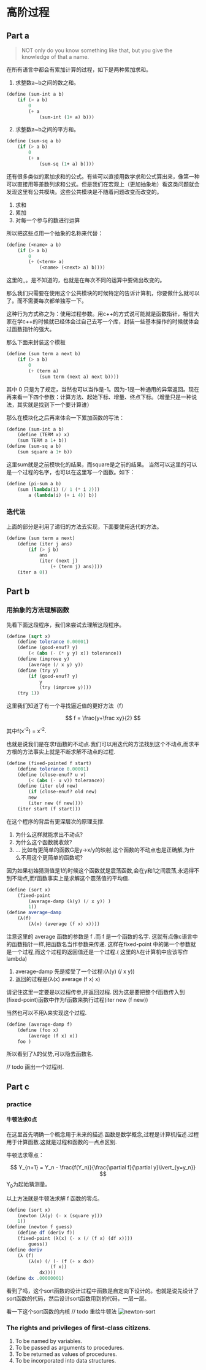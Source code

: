 # 高阶过程

## Part a

> NOT only do you know something like that, but you give the knowledge of that a name.

在所有语言中都会有累加计算的过程，如下是两种累加求和。

1. 求整数a~b之间的数之和。
~~~scheme
(define (sum-int a b)
    (if (> a b)
        0
        (+ a 
            (sum-int (1+ a) b)))
~~~

2. 求整数a~b之间的平方和。
~~~scheme
(define (sum-sq a b)
    (if (> a b)
        0
        (+ a
            (sum-sq (1+ a) b))))
~~~

还有很多类似的累加求和的公式。有些可以直接用数学求和公式算出来，像第一种可以直接用等差数列求和公式。但是我们在宏观上（更加抽象地）看这类问题就会发现这里有公共模块。这些公共模块是不随着问题改变而改变的。
1. 求和
2. 累加
3. 对每一个参与的数进行运算

所以把这些点用一个抽象的名称来代替：
~~~scheme
(define (<name> a b)
    (if (> a b)
        0
        (+ (<term> a)
            (<name> (<next> a) b))))
~~~
这里的<name>,<term>,<next>。是不知道的，也就是在每次不同的运算中要做出改变的。

那么我们只需要在使用这个公共模块的时候特定的告诉计算机，你要做什么就可以了。而不需要每次都单独写一下。

这种行为方式称之为：使用过程参数。用c++的方式说可能就是函数指针，相信大家在学c++的时候就已经体会过自己去写一个库，封装一些基本操作的时候就体会过函数指针的强大。

那么下面来封装这个模板
~~~scheme
(define (sum term a next b)
    (if (> a b)
        0
        (+ (term a)
            (sum term (next a) next b))))
~~~
其中 0 只是为了规定，当然也可以当作是-1。因为-1是一种通用的异常返回。现在再来看一下四个参数：计算方法、起始下标、增量、终点下标。（增量只是一种说法，其实就是找到下一个要计算谁）

那么在模块化之后再来体会一下累加函数的写法：
~~~scheme
(define (sum-int a b)
    (define (TERM x) x)
    (sum TERM a 1+ b))
(define (sum-sq a b)
    (sum square a 1+ b))
~~~
这里sum就是之前模块化的结果，而square是之前的结果。
当然可以这里的<term>可以是一个过程的名字，也可以在这里写一个函数。如下：
~~~scheme 
(define (pi-sum a b)
    (sum (lambda(i) (/ 1 (* i 2)))
        a (lambda(i) (+ i 4)) b))
~~~

### 迭代法

上面的部分是利用了递归的方法去实现，下面要使用迭代的方法。
~~~scheme
(define (sum term a next)
    (define (iter j ans)
        (if (> j b)
            ans
            (iter (next j)
                (+ (term j) ans))))
    (iter a 0))
~~~

## Part b

### 用抽象的方法理解函数
先看下面这段程序，我们来尝试去理解这段程序。
~~~scheme
(define (sqrt x)
    (define tolerance 0.00001)
    (define (good-enuf? y)
        (< (abs (- (* y y) x)) tolerance))
    (define (improve y)
        (average (/ x y) y))
    (define (try y)
        (if (good-enuf? y)
            y
            (try (improve y))))
    (try 1))
~~~

这里我们知道了有一个寻找逼近值的更好方法（f）

$$
f = \frac{y+\frac xy}{2}
$$

其中f(x<sup>-2</sup>) = x<sup>-2</sup>.

也就是说我们是在求f函数的不动点.我们可以用迭代的方法找到这个不动点,而求平方根的方法事实上就是不断求解不动点的过程.

~~~scheme
(define (fixed-pointed f start)
    (define tolerance 0.00001)
    (define (close-enuf? u v)
        (< (abs (- u v)) tolerance))
    (define (iter old new)
        (if (close-enuf? old new)
        new
        (iter new (f new))))
    (iter start (f start)))
~~~

在这个程序的背后有更深层次的原理支撑.
1. 为什么这样就能求出不动点?
2. 为什么这个函数就收敛?
3. ... 
比如有更简单的函数G是y->x/y的映射,这个函数的不动点也是正确解,为什么不用这个更简单的函数呢?

因为如果初始猜测值是1的时候这个函数就是震荡函数,会在y和1之间震荡,永远得不到不动点,而f函数事实上是求解这个震荡值的平均值.

~~~scheme
(define (sort x)
    (fixed-point 
        (average-damp (λ(y) (/ x y)) )
        1))
(define average-damp
    (λ(f)
        (λ(x) (average (f x) x))))
~~~
注意这里的 average 函数的参数是 f .而 f 是一个函数的名字. 这就有点像c语言中的函数指针一样,把函数名当作参数来传递. 这样在fixed-point 中的第一个参数就是一个过程,而这个过程的返回值还是一个过程.( 这里的λ在计算机中应该写作lambda)

1. average-damp 先是接受了一个过程:(λ(y) (/ x y))
2. 返回的过程是(λ(x) average (f x) x)

请记住这里一定要是以过程传参,并返回过程. 因为这是要把整个f函数传入到(fixed-point)函数中作为f函数来执行过程(iter new (f new))

当然也可以不用λ来实现这个过程.

~~~scheme
(define (average-damp f)
    (define (foo x)
        (average (f x) x))
    foo )
~~~
所以看到了λ的优势,可以隐去函数名.

// todo 画出一个过程树.

## Part c

### practice

#### 牛顿法求0点

在这里首先明确一个概念用于未来的描述.函数是数学概念,过程是计算机描述.过程用于计算函数.这就是过程和函数的一点点区别.

牛顿法求零点：

$$
Y_{n+1} = Y_n - \frac{f(Y_n)}{\frac{\partial f}{\partial y}\lvert_{y=y_n}}
$$
Y<sub>0</sub>为起始猜测量。

以上方法就是牛顿法求解 f 函数的零点。

~~~scheme
(define (sort x)
    (newton (λ(y) (- x (square y)))
    1))
(define (newton f guess)
    (define df (deriv f))
    (fixed-point (λ(x) (- x (/ (f x) (df x))))
        guess))
(define deriv
    (λ (f)
        (λ(x) (/ (- (f (+ x dx)) 
                (f x))
            dx))))
(define dx .00000001)
~~~
看到了吗，这个sort函数的设计过程中函数是自定向下设计的。也就是说先设计了sort函数的代码，然后设计sort函数用到的代码，一层一层。

看一下这个sort函数的内核
// todo 重绘牛顿法
![newton-sort](pic\Newton-Sort.png)

### The rights and privileges of first-class citizens.
1. To be named by variables.
2. To be passed as arguments to procedures.
3. To be returned as values of procedures.
4. To be incorporated into data structures.